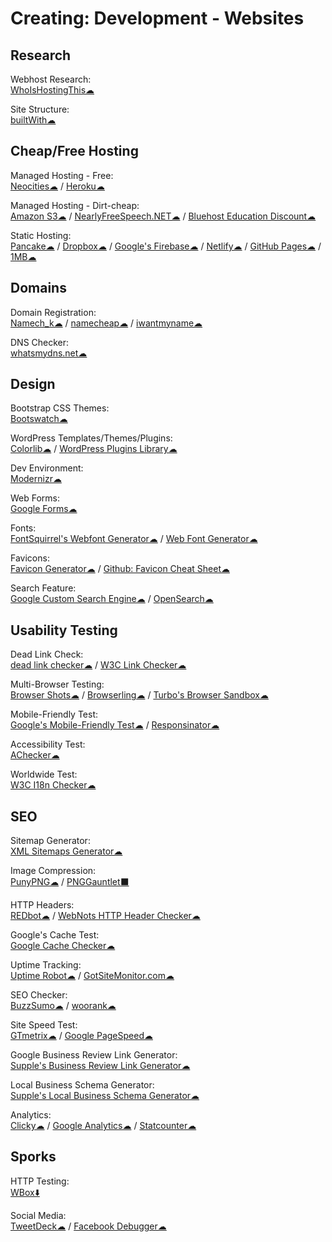 # Creating: Development - Websites

## Research

Webhost Research:  
	[WhoIsHostingThis☁](https://www.whoishostingthis.com/)

Site Structure:  
	[builtWith☁](https://builtwith.com/)

## Cheap/Free Hosting

Managed Hosting - Free:  
	[Neocities☁](https://neocities.org/) / 
	[Heroku☁](https://www.heroku.com/)

Managed Hosting - Dirt-cheap:  
	[Amazon S3☁](https://aws.amazon.com/s3/) / 
	[NearlyFreeSpeech.NET☁](https://www.nearlyfreespeech.net/) / 
	[Bluehost Education Discount☁](https://www.bluehost.com/special/educationspecial)

Static Hosting:  
	[Pancake☁](https://www.pancake.io/) / 
	[Dropbox☁](https://www.dropbox.com/) / 
	[Google's Firebase☁](https://firebase.google.com/) / 
	[Netlify☁](https://app.netlify.com/) / 
	[GitHub Pages☁](https://pages.github.com/) / 
	[1MB☁](https://1mb.site/)

## Domains

Domain Registration:  
	[Namech_k☁](https://namechk.com/) / 
	[namecheap☁](https://www.namecheap.com/) / 
	[iwantmyname☁](https://iwantmyname.com/)

DNS Checker:  
	[whatsmydns.net☁](https://www.whatsmydns.net/)

## Design

Bootstrap CSS Themes:  
	[Bootswatch☁](https://bootswatch.com/)

WordPress Templates/Themes/Plugins:  
	[Colorlib☁](https://colorlib.com/wp/templates/) / 
	[WordPress Plugins Library☁](https://wordpress.org/plugins/)

Dev Environment:  
	[Modernizr☁](https://modernizr.com/)

Web Forms:  
	[Google Forms☁](http://forms.google.com/)

Fonts:  
	[FontSquirrel's Webfont Generator☁](https://www.fontsquirrel.com/) / 
	[Web Font Generator☁](https://www.web-font-generator.com/)

Favicons:  
	[Favicon Generator☁](https://realfavicongenerator.net/) / 
	[Github: Favicon Cheat Sheet☁](http://github.com/audreyr/favicon-cheat-sheet)

Search Feature:  
	[Google Custom Search Engine☁](https://cse.google.com/cse/) / 
	[OpenSearch☁](http://www.opensearch.org/Home)

## Usability Testing

Dead Link Check:  
	[dead link checker☁](https://www.deadlinkchecker.com/) / 
	[W3C Link Checker☁](https://validator.w3.org/checklink)

Multi-Browser Testing:  
	[Browser Shots☁](http://browsershots.org/) / 
	[Browserling☁](https://www.browserling.com/) / 
	[Turbo's Browser Sandbox☁](https://turbo.net/browsers)

Mobile-Friendly Test:  
	[Google's Mobile-Friendly Test☁](https://search.google.com/test/mobile-friendly) / 
	[Responsinator☁](https://www.responsinator.com/)

Accessibility Test:  
	[AChecker☁](https://achecker.ca/)

Worldwide Test:  
	[W3C I18n Checker☁](https://validator.w3.org/i18n-checker/)

## SEO

Sitemap Generator:  
	[XML Sitemaps Generator☁](https://www.xml-sitemaps.com/)

Image Compression:  
	[PunyPNG☁](http://punypng.com/) / 
	[PNGGauntlet⬛](https://pnggauntlet.com/)

HTTP Headers:  
	[REDbot☁](https://redbot.org/) / 
	[WebNots HTTP Header Checker☁](https://www.webnots.com/seo-tools/http-header-checker/)

Google's Cache Test:  
	[Google Cache Checker☁](https://www.webnots.com/seo-tools/google-cache-checker)

Uptime Tracking:  
	[Uptime Robot☁](https://uptimerobot.com/) / 
	[GotSiteMonitor.com☁](https://www.gotsitemonitor.com/)

SEO Checker:  
	[BuzzSumo☁](https://app.buzzsumo.com/) / 
	[woorank☁](https://www.woorank.com/)

Site Speed Test:  
	[GTmetrix☁](https://gtmetrix.com) / 
	[Google PageSpeed☁](https://developers.google.com/speed/pagespeed/insights/)

Google Business Review Link Generator:  
	[Supple's Business Review Link Generator☁](https://supple.com.au/tools/google-review-link-generator/)

Local Business Schema Generator:  
	[Supple's Local Business Schema Generator☁](https://supple.com.au/tools/local-business-schema-generator/)

Analytics:  
	[Clicky☁](https://clicky.com/) / 
	[Google Analytics☁](https://analytics.google.com/) / 
	[Statcounter☁](https://statcounter.com/)

## Sporks

HTTP Testing:  
	[WBox⬇️](http://www.hping.org/wbox/)

Social Media:  
	[TweetDeck☁](https://tweetdeck.twitter.com/) / 
	[Facebook Debugger☁](https://developers.facebook.com/tools/debug/)
